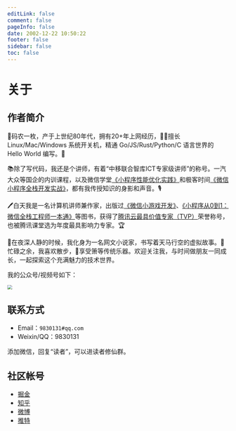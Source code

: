 ```yaml
---
editLink: false
comment: false
pageInfo: false
date: 2002-12-22 10:50:22
footer: false
sidebar: false
toc: false
---
```

# 关于

## 作者简介

🚀码农一枚，产于上世纪80年代，拥有20+年上网经历，👨‍💻擅长 Linux/Mac/Windows 系统开关机，精通 Go/JS/Rust/Python/C 语言世界的 Hello World 编写。🎩

📚除了写代码，我还是个讲师，有着“中移联合智库ICT专家级讲师”的称号。一汽大众等国企的内训课程，以及微信学堂[《小程序性能优化实践》](https://developers.weixin.qq.com/community/business/course/000606628dc2e86dc0ddcbb115940d)和极客时间[《微信小程序全栈开发实战》](http://gk.link/a/10AdC)，都有我传授知识的身影和声音。🎙️

🖊️白天我是一名计算机讲师兼作家，出版过[《微信小游戏开发》](https://item.jd.com/10070363837259.html)、[《小程序从0到1：微信全栈工程师一本通》](https://item.jd.com/27148951176.html)等图书，获得了[腾讯云最具价值专家（TVP）](https://cloud.tencent.com/tvp/124)荣誉称号，也被腾讯课堂选为年度最具影响力专家。🏆

📖在夜深人静的时候，我化身为一名网文小说家，书写着天马行空的虚拟故事。🌙忙碌之余，我喜欢散步，🎵享受箫等传统乐器。欢迎关注我，与时间做朋友一同成长，一起探索这个充满魅力的技术世界。

我的公众号/视频号如下：

<img src="https://yishulun.com/yslqrcode.jpg" style="zoom: 66%;" />

## 联系方式

- Email：`9830131#qq.com`
- Weixin/QQ：9830131

添加微信，回复“读者”，可以进读者修仙群。

## 社区帐号

- [掘金](https://juejin.cn/user/2400989124504286)
- [知乎](https://www.zhihu.com/people/liyi2005)
- [微博](https://weibo.com/u/2820420060)
- [推特](https://twitter.com/coderliyi)

<!--
著有《微信小游戏开发》等书，是中移联合智库ICT专家级讲师，腾讯云最具价值专家（TVP），微信学堂《小程序性能优化实践》、极客时间《微信小程序全栈开发实战》课程讲师，中国一汽大众等企业内训讲师。具有 20 年以上互联网软件研发经验，参与研发的音视频直播产品曾在腾讯 QQ 上线，为数千万人使用。同时，他是中国人工智能学会会员，在北京协同创新研究院负责过人工智能课题项目的技术研发，是微信公众号/视频号“艺述论”的作者，博客地址是www.yishulun.com。
-->

<!--
The author of books such as 《WeChat Mini Game Development》, he is a senior lecturer in the ICT Expert Think Tank by China Mobile Communications Federation, a Tencent Cloud Most Valuable Professional (TVP), and a course instructor for 《Mini Program Performance Optimization Practice》 at WeChat University and 《WeChat Mini Program Full Stack Development Practice》 at Geek Time. He is also a corporate trainer for companies like FAW-Volkswagen in China. With over 20 years of experience in internet software development, he has been involved in the development of audio and video live streaming products that were launched on Tencent QQ, serving tens of millions of users. Additionally, he is a member of the Chinese Association for Artificial Intelligence. He has led technical research and development for AI subject projects at the Beijing Collaborative Innovation Research Institute. He is the author of the WeChat public account/video account "艺述论". His blog can be found at www.yishulun.com.
-->

